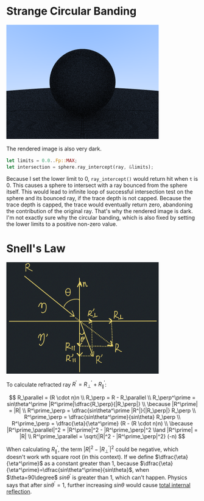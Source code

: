 # Strange Circular Banding

[<img src="images/strange-circular-banding.png" width="400"/>](images/strange-circular-banding.png)

The rendered image is also very dark. 

```rust
let limits = 0.0..Fp::MAX;
let intersection = sphere.ray_intercept(ray, &limits);
```

Because I set the lower limit to 0, `ray_intercept()` would return hit when `t` is 0. This causes
a sphere to intersect with a ray bounced from the sphere itself. This would lead to infinite
loop of successful intersection test on the sphere and its bounced ray, if the trace depth is not 
capped. Because the trace depth is capped, the trace would eventually return zero, abandoning the 
contribution of the original ray. That's why the rendered image is dark. I'm not exactly sure why
the circular banding, which is also fixed by setting the lower limits to a positive non-zero
value.

# Snell's Law

[<img src="images/snell-law.jpg" width="400"/>](images/snell-law.jpg)

To calculate refracted ray $R^\prime = R^\prime_\perp + R^\prime_\parallel$:

$$
R_\parallel = (R \cdot n)n \\
R_\perp = R - R_\parallel \\
R_\perp^\prime = sin\theta^\prime |R^\prime|\dfrac{R_\perp}{|R_\perp|} \\
\because |R^\prime| = |R| \\
R^\prime_\perp = \dfrac{sin\theta^\prime |R^|}{|R_\perp|} R_\perp \\
R^\prime_\perp = \dfrac{sin\theta^\prime}{sin\theta} R_\perp \\
R^\prime_\perp = \dfrac{\eta}{\eta^\prime} (R - (R \cdot n)n) \\
\because |R^\prime_\parallel|^2 = |R^\prime|^2 - |R^\prime_\perp|^2 \land |R^\prime| = |R| \\
R^\prime_\parallel = \sqrt{|R|^2 - |R^\prime_\perp|^2} (-n)
$$

When calculating $R^\prime_\parallel$, the term $|R|^2 - |R^\prime_\perp|^2$ could be negative, 
which doesn't work wth square root (in this context). If we define $\dfrac{\eta}{\eta^\prime}$ as 
a constant greater than 1, because $\dfrac{\eta}{\eta^\prime}=\dfrac{sin\theta^\prime}{sin\theta}$,
when $\theta=90\degree$ $sin\theta^\prime$ is greater than 1, which can't happen. Physics says 
that after $sin\theta^\prime=1$, further increasing $sin\theta$ would cause
[total internal reflection](https://en.wikipedia.org/wiki/Total_internal_reflection).

